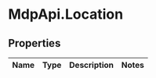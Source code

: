 # MdpApi.Location

## Properties

Name | Type | Description | Notes
------------ | ------------- | ------------- | -------------


